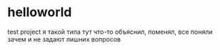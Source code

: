 # helloworld
test project
я такой типа тут что-то объяснил, поменял, все поняли зачем и не задают лишних вопросов
